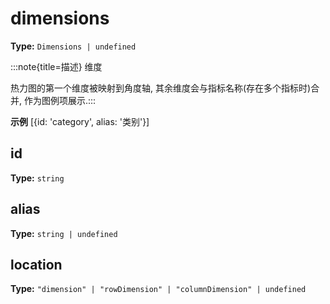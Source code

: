 # dimensions

**Type:** `Dimensions | undefined`

:::note{title=描述}
维度



热力图的第一个维度被映射到角度轴, 其余维度会与指标名称(存在多个指标时)合并, 作为图例项展示.:::

**示例**
[{id: 'category', alias: '类别'}]



## id

**Type:** `string`

## alias

**Type:** `string | undefined`

## location

**Type:** `"dimension" | "rowDimension" | "columnDimension" | undefined`

